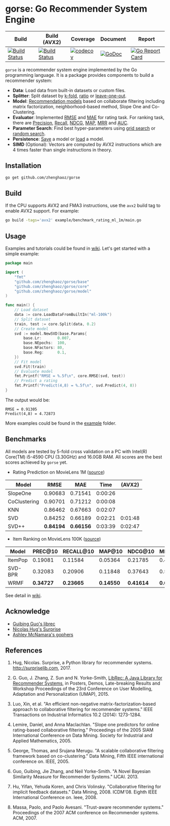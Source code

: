# gorse: Go Recommender System Engine

| Build | Build (AVX2) | Coverage | Document | Report |
|---|---|---|---|---| 
| [![Build Status](https://travis-matrix-badges.herokuapp.com/repos/zhenghaoz/gorse/branches/master/1)](https://travis-ci.org/zhenghaoz/gorse) | [![Build Status](https://travis-matrix-badges.herokuapp.com/repos/zhenghaoz/gorse/branches/master/2)](https://travis-ci.org/zhenghaoz/gorse) | [![codecov](https://codecov.io/gh/zhenghaoz/gorse/branch/master/graph/badge.svg)](https://codecov.io/gh/zhenghaoz/gorse) | [![GoDoc](https://godoc.org/github.com/zhenghaoz/gorse?status.svg)](https://godoc.org/github.com/zhenghaoz/gorse) | [![Go Report Card](https://goreportcard.com/badge/github.com/zhenghaoz/gorse)](https://goreportcard.com/report/github.com/zhenghaoz/gorse) |

`gorse` is a recommender system engine implemented by the Go programming language. It is a package provides components to build a recommender system:

- **Data**: Load data from built-in datasets or custom files.
- **Splitter**: Split dataset by [k-fold](https://godoc.org/github.com/zhenghaoz/gorse/core#NewKFoldSplitter), [ratio](https://godoc.org/github.com/zhenghaoz/gorse/core#NewRatioSplitter) or [leave-one-out](https://godoc.org/github.com/zhenghaoz/gorse/core#NewUserLOOSplitter).
- **Model**: [Recommendation models](https://godoc.org/github.com/zhenghaoz/gorse/model) based on collaborate filtering including matrix factorization, neighborhood-based method, Slope One and Co-Clustering.
- **Evaluator**: Implemented [RMSE](https://godoc.org/github.com/zhenghaoz/gorse/core#RMSE) and [MAE](https://godoc.org/github.com/zhenghaoz/gorse/core#MAE) for rating task. For ranking task, there are [Precision](https://godoc.org/github.com/zhenghaoz/gorse/core#NewPrecision), [Recall](https://godoc.org/github.com/zhenghaoz/gorse/core#NewRecall), [NDCG](https://godoc.org/github.com/zhenghaoz/gorse/core#NewNDCG), [MAP](https://godoc.org/github.com/zhenghaoz/gorse/core#NewMAP), [MRR](https://godoc.org/github.com/zhenghaoz/gorse/core#NewMRR) and [AUC](https://godoc.org/github.com/zhenghaoz/gorse/core#AUC).
- **Parameter Search**: Find best hyper-parameters using [grid search](https://godoc.org/github.com/zhenghaoz/gorse/core#GridSearchCV) or [random search](https://godoc.org/github.com/zhenghaoz/gorse/core#RandomSearchCV).
- **Persistence**: [Save](https://godoc.org/github.com/zhenghaoz/gorse/core#Save) a model or [load](https://godoc.org/github.com/zhenghaoz/gorse/core#Load) a model.
- **SIMD** (Optional): Vectors are computed by AVX2 instructions which are 4 times faster than single instructions in theory.

## Installation

```bash
go get github.com/zhenghaoz/gorse
```

## Build

If the CPU supports AVX2 and FMA3 instructions, use the `avx2` build tag to enable AVX2 support. For example:

```bash
go build -tags='avx2' example/benchmark_rating_ml_1m/main.go
```

## Usage

Examples and tutorials could be found in [wiki](https://github.com/zhenghaoz/gorse/wiki). Let's get started with a simple example:

```go
package main

import (
	"fmt"
	"github.com/zhenghaoz/gorse/base"
	"github.com/zhenghaoz/gorse/core"
	"github.com/zhenghaoz/gorse/model"
)

func main() {
	// Load dataset
	data := core.LoadDataFromBuiltIn("ml-100k")
	// Split dataset
	train, test := core.Split(data, 0.2)
	// Create model
	svd := model.NewSVD(base.Params{
		base.Lr:       0.007,
		base.NEpochs:  100,
		base.NFactors: 80,
		base.Reg:      0.1,
	})
	// Fit model
	svd.Fit(train)
	// Evaluate model
	fmt.Printf("RMSE = %.5f\n", core.RMSE(svd, test))
	// Predict a rating
	fmt.Printf("Predict(4,8) = %.5f\n", svd.Predict(4, 8))
}
```

The output would be:

```
RMSE = 0.91305
Predict(4,8) = 4.72873
```

More examples could be found in the [example](https://github.com/zhenghaoz/gorse/tree/master/example) folder.

## Benchmarks

All models are tested by 5-fold cross validation on a PC with Intel(R) Core(TM) i5-4590 CPU (3.30GHz) and 16.0GB RAM. All scores are the best scores achieved by `gorse` yet.

- Rating Prediction on MovieLens 1M ([source](https://github.com/zhenghaoz/gorse/blob/master/example/benchmark_rating_ml_1m/main.go))

|        Model        |       RMSE        |        MAE        |  Time   | (AVX2) |
|---------------------|-------------------|-------------------|---------|---|
| SlopeOne     | 0.90683 | 0.71541 | 0:00:26 | |
| CoClustering | 0.90701 | 0.71212 | 0:00:08 | |
| KNN          | 0.86462 | 0.67663 | 0:02:07 | |
| SVD          | 0.84252 | 0.66189 | 0:02:21 | 0:01:48 |
| SVD++        | **0.84194** | **0.66156** | 0:03:39 | 0:02:47 |

- Item Ranking on MovieLens 100K ([source](https://github.com/zhenghaoz/gorse/blob/master/example/benchmark_ranking/main.go))

|  Model  |   PREC@10    |     RECALL@10     |      MAP@10       |      NDCG@10      |      MRR@10       |  Time   |
|---------|-------------------|-------------------|-------------------|-------------------|-------------------|---------|
| ItemPop | 0.19081 | 0.11584 | 0.05364 | 0.21785 | 0.40991 | 0:00:03 |
| SVD-BPR     | 0.32083 | 0.20906 | 0.11848 | 0.37643 | 0.59818 | 0:00:13 |
| WRMF    | **0.34727** | **0.23665** | **0.14550** | **0.41614** | **0.65439** | 0:00:14 |

See detail in [wiki](https://github.com/zhenghaoz/gorse/wiki/Benchmark).

## Acknowledge

- [Guibing Guo's librec](https://github.com/guoguibing/librec)
- [Nicolas Hug's Surprise](https://github.com/NicolasHug/Surprise)
- [Ashley McNamara's gophers](https://github.com/ashleymcnamara/gophers)

## References

1. Hug, Nicolas. Surprise, a Python library for recommender systems. http://surpriselib.com, 2017.

2. G. Guo, J. Zhang, Z. Sun and N. Yorke-Smith, [LibRec: A Java Library for Recommender Systems](http://ceur-ws.org/Vol-1388/demo_paper1.pdf), in Posters, Demos, Late-breaking Results and Workshop Proceedings of the 23rd Conference on User Modelling, Adaptation and Personalization (UMAP), 2015.

3. Luo, Xin, et al. "An efficient non-negative matrix-factorization-based approach to collaborative filtering for recommender systems." IEEE Transactions on Industrial Informatics 10.2 (2014): 1273-1284.

4. Lemire, Daniel, and Anna Maclachlan. "Slope one predictors for online rating-based collaborative filtering." Proceedings of the 2005 SIAM International Conference on Data Mining. Society for Industrial and Applied Mathematics, 2005.

5. George, Thomas, and Srujana Merugu. "A scalable collaborative filtering framework based on co-clustering." Data Mining, Fifth IEEE international conference on. IEEE, 2005.

6. Guo, Guibing, Jie Zhang, and Neil Yorke-Smith. "A Novel Bayesian Similarity Measure for Recommender Systems." IJCAI. 2013.

7. Hu, Yifan, Yehuda Koren, and Chris Volinsky. "Collaborative filtering for implicit feedback datasets." Data Mining, 2008. ICDM'08. Eighth IEEE International Conference on. Ieee, 2008.

8. Massa, Paolo, and Paolo Avesani. "Trust-aware recommender systems." Proceedings of the 2007 ACM conference on Recommender systems. ACM, 2007.